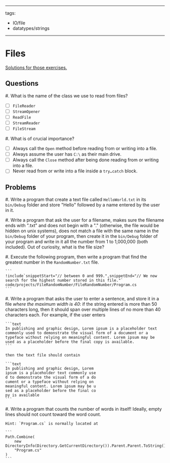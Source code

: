 <!--

DO NOT EDIT THIS FILE

Edit exercises_w_sol/io/files.md, and run
make exercises/io/files.md
instead.
-->

---
tags:
- IO/file
- datatypes/strings
--- 

# Files

[Solutions for those exercises.](./exercises_w_sol/io/files)

## Questions

#. What is the name of the class we use to read from files?

- [ ] `FileReader`
- [ ] `StreamOpener`
- [ ] `ReadFile`
- [ ] `StreamReader`
- [ ] `FileStream`

#. What is of crucial importance?

- [ ] Always call the `Open` method before reading from or writing into a file.
- [ ] Always assume the user has `C:\` as their main drive.
- [ ] Always call the `Close` method after being done reading from or writing into a file. 
- [ ] Never read from or write into a file inside a `try…catch` block.

## Problems

#. Write a program that create a text file called `HelloWorld.txt` in its `bin/Debug` folder and store "Hello" followed by a name entered by the user in it.


#. Write a program that ask the user for a filename, makes sure the filename ends with ".txt" and does not begin with a "." (otherwise, the file would be hidden on unix systems), does not match a file with the same name in the `bin/Debug` folder of your program, then create it in the `bin/Debug` folder of your program and write in it all the number from 1 to 1,000,000 (both included). Out of curiosity, what is the file size?


#. Execute the following program, then write a program that find the greatest number in the `RandomNumber.txt` file.

    ```
    !include`snippetStart="// between 0 and 999.",snippetEnd="// We now search for the highest number stored in this file."` code/projects/FileRandomNumber/FileRandomNumber/Program.cs
    ```
        

#. Write a program that asks the user to enter a sentence, and store it in a file *where the maximum width is 40*: if the string entered is more than 50 characters long, then it should span over multiple lines of no more than 40 characters each. For example, if the user enters

    ```text
    In publishing and graphic design, Lorem ipsum is a placeholder text commonly used to demonstrate the visual form of a document or a typeface without relying on meaningful content. Lorem ipsum may be used as a placeholder before the final copy is available.
    ```
    
    then the text file should contain
    
    ```text
    In publishing and graphic design, Lorem 
    ipsum is a placeholder text commonly use
    d to demonstrate the visual form of a do
    cument or a typeface without relying on 
    meaningful content. Lorem ipsum may be u
    sed as a placeholder before the final co
    py is available
    ```


#. Write a program that counts the number of words in itself! Ideally, empty lines should not count toward the word count. 

    Hint: `Program.cs` is normally located at
    
    ```
    Path.Combine(
        new DirectoryInfo(Directory.GetCurrentDirectory()).Parent.Parent.ToString(),
        "Program.cs"
    )
    ```


